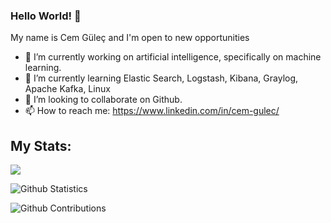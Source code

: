 ### Hello World! 👋

My name is Cem Güleç and I'm open to new opportunities

- 🔭 I’m currently working on artificial intelligence, specifically on machine learning.
- 🌱 I’m currently learning Elastic Search, Logstash, Kibana, Graylog, Apache Kafka, Linux
- 👯 I’m looking to collaborate on Github.
- 📫 How to reach me: https://www.linkedin.com/in/cem-gulec/

## My Stats:
<img src="https://github-readme-stats.vercel.app/api/top-langs/?username=Cem-Gulec&hide=html,jupyter notebook,cmake&layout=compact&langs_count=10&show_icons=true">

![Github Statistics](https://github-readme-stats.vercel.app/api/?username=Cem-Gulec&count_private=true&show_icons=true)

![Github Contributions](https://github-readme-streak-stats.herokuapp.com/?user=Cem-Gulec&hide_border=true)
